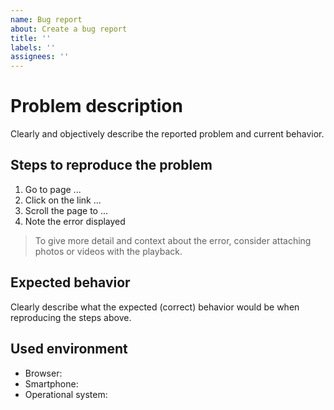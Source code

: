 ```yaml
---
name: Bug report
about: Create a bug report
title: ''
labels: ''
assignees: ''
---
```


# Problem description

Clearly and objectively describe the reported problem and current behavior.

## Steps to reproduce the problem

1. Go to page ...
2. Click on the link ...
3. Scroll the page to ...
4. Note the error displayed

> To give more detail and context about the error, consider attaching photos or videos with the playback.

## Expected behavior

Clearly describe what the expected (correct) behavior would be when reproducing the steps above.

## Used environment

- Browser:
- Smartphone:
- Operational system:
